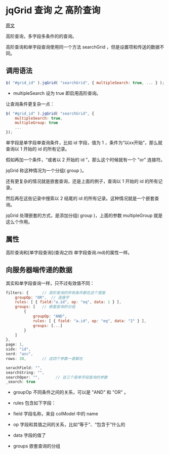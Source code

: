 # jqGrid 查询 之 高阶查询

[原文](http://www.trirand.com/jqgridwiki/doku.php?id=wiki:advanced_searching)

高阶查询，多字段多条件的的查询。

高阶查询和单字段查询使用同一个方法 searchGrid ，但是设置项和传送的数据不同。

## 调用语法

```js
$( "#grid_id" ).jqGrid( "searchGrid", { multipleSearch: true, ... } );
```

* multipleSearch 设为 true 即启用高阶查询。

让查询条件更复杂一点：

```js
$( "#grid_id" ).jqGrid( "searchGrid", {
    multipleSearch: true,
    multipleGroup: true
    ... 
});
```

单字段是单字段单查询条件，比如 id 字段，值为 1 ，条件为“以xx开始”，那么就查询以 1 开始的 id 的所有记录。

假如再加一个条件，“或者以 2 开始的 id ”，那么这个时候就有一个 "or" 连接符。

jqGrid 称这种情况为一个分组( group )。

还有更复杂的情况就是嵌套查询，还是上面的例子，查询以 1 开始的 id 的所有记录。

然后再在这些记录中搜索以 2 结尾的 id 的所有记录。这种情况就是一个嵌套查询。

jqGrid 处理嵌套的方式，是添加分组( group )，上面的参数 multipleGroup 就是这么个作用。

## 属性

高阶查询和[单字段查询](查询之四 单字段查询.md)的属性一样。


## 向服务器端传递的数据

其实和单字段查询一样，只不过有效值不同：

```js
filters: {      // 高阶查询的所有条件都在这个里面
    groupOp: "OR",  // 连接字
    rules: [ { field:"a.id", op: "eq", data: 1 } ],
    groups: [   // 嵌套查询的分组
        {
            groupOp: "AND",
            rules: [ { field: "a.id", op: "eq", data: "2" } ],
            groups: [...]
        }
    ]
},
page: 1,
sidx: "id",
sord: "asc",
rows: 30,       // 这四个参数一直都在

serachField: "",      
searchString: "",
searchOper: "",       // 这三个是单字段查询的参数
_search: true
```

* groupOp 不同条件之间的关系，可以是 "AND" 和 "OR" 。

* rules 包含如下字段：
 * field  字段名称，来自 colModel 中的 name 
 
 * op 字段和其值之间的关系，比如“等于”、“包含于”什么的

 * data 字段的值了

* groups 嵌套查询的分组
